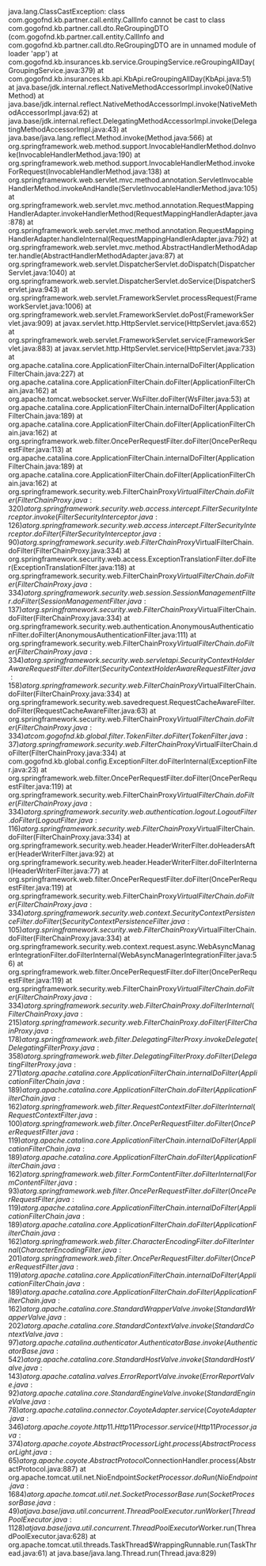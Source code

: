 java.lang.ClassCastException: class com.gogofnd.kb.partner.call.entity.CallInfo cannot be cast to class com.gogofnd.kb.partner.call.dto.ReGroupingDTO (com.gogofnd.kb.partner.call.entity.CallInfo and com.gogofnd.kb.partner.call.dto.ReGroupingDTO are in unnamed module of loader 'app')
	at com.gogofnd.kb.insurances.kb.service.GroupingService.reGroupingAllDay(GroupingService.java:379)
	at com.gogofnd.kb.insurances.kb.api.KbApi.reGroupingAllDay(KbApi.java:51)
	at java.base/jdk.internal.reflect.NativeMethodAccessorImpl.invoke0(Native Method)
	at java.base/jdk.internal.reflect.NativeMethodAccessorImpl.invoke(NativeMethodAccessorImpl.java:62)
	at java.base/jdk.internal.reflect.DelegatingMethodAccessorImpl.invoke(DelegatingMethodAccessorImpl.java:43)
	at java.base/java.lang.reflect.Method.invoke(Method.java:566)
	at org.springframework.web.method.support.InvocableHandlerMethod.doInvoke(InvocableHandlerMethod.java:190)
	at org.springframework.web.method.support.InvocableHandlerMethod.invokeForRequest(InvocableHandlerMethod.java:138)
	at org.springframework.web.servlet.mvc.method.annotation.ServletInvocableHandlerMethod.invokeAndHandle(ServletInvocableHandlerMethod.java:105)
	at org.springframework.web.servlet.mvc.method.annotation.RequestMappingHandlerAdapter.invokeHandlerMethod(RequestMappingHandlerAdapter.java:878)
	at org.springframework.web.servlet.mvc.method.annotation.RequestMappingHandlerAdapter.handleInternal(RequestMappingHandlerAdapter.java:792)
	at org.springframework.web.servlet.mvc.method.AbstractHandlerMethodAdapter.handle(AbstractHandlerMethodAdapter.java:87)
	at org.springframework.web.servlet.DispatcherServlet.doDispatch(DispatcherServlet.java:1040)
	at org.springframework.web.servlet.DispatcherServlet.doService(DispatcherServlet.java:943)
	at org.springframework.web.servlet.FrameworkServlet.processRequest(FrameworkServlet.java:1006)
	at org.springframework.web.servlet.FrameworkServlet.doPost(FrameworkServlet.java:909)
	at javax.servlet.http.HttpServlet.service(HttpServlet.java:652)
	at org.springframework.web.servlet.FrameworkServlet.service(FrameworkServlet.java:883)
	at javax.servlet.http.HttpServlet.service(HttpServlet.java:733)
	at org.apache.catalina.core.ApplicationFilterChain.internalDoFilter(ApplicationFilterChain.java:227)
	at org.apache.catalina.core.ApplicationFilterChain.doFilter(ApplicationFilterChain.java:162)
	at org.apache.tomcat.websocket.server.WsFilter.doFilter(WsFilter.java:53)
	at org.apache.catalina.core.ApplicationFilterChain.internalDoFilter(ApplicationFilterChain.java:189)
	at org.apache.catalina.core.ApplicationFilterChain.doFilter(ApplicationFilterChain.java:162)
	at org.springframework.web.filter.OncePerRequestFilter.doFilter(OncePerRequestFilter.java:113)
	at org.apache.catalina.core.ApplicationFilterChain.internalDoFilter(ApplicationFilterChain.java:189)
	at org.apache.catalina.core.ApplicationFilterChain.doFilter(ApplicationFilterChain.java:162)
	at org.springframework.security.web.FilterChainProxy$VirtualFilterChain.doFilter(FilterChainProxy.java:320)
	at org.springframework.security.web.access.intercept.FilterSecurityInterceptor.invoke(FilterSecurityInterceptor.java:126)
	at org.springframework.security.web.access.intercept.FilterSecurityInterceptor.doFilter(FilterSecurityInterceptor.java:90)
	at org.springframework.security.web.FilterChainProxy$VirtualFilterChain.doFilter(FilterChainProxy.java:334)
	at org.springframework.security.web.access.ExceptionTranslationFilter.doFilter(ExceptionTranslationFilter.java:118)
	at org.springframework.security.web.FilterChainProxy$VirtualFilterChain.doFilter(FilterChainProxy.java:334)
	at org.springframework.security.web.session.SessionManagementFilter.doFilter(SessionManagementFilter.java:137)
	at org.springframework.security.web.FilterChainProxy$VirtualFilterChain.doFilter(FilterChainProxy.java:334)
	at org.springframework.security.web.authentication.AnonymousAuthenticationFilter.doFilter(AnonymousAuthenticationFilter.java:111)
	at org.springframework.security.web.FilterChainProxy$VirtualFilterChain.doFilter(FilterChainProxy.java:334)
	at org.springframework.security.web.servletapi.SecurityContextHolderAwareRequestFilter.doFilter(SecurityContextHolderAwareRequestFilter.java:158)
	at org.springframework.security.web.FilterChainProxy$VirtualFilterChain.doFilter(FilterChainProxy.java:334)
	at org.springframework.security.web.savedrequest.RequestCacheAwareFilter.doFilter(RequestCacheAwareFilter.java:63)
	at org.springframework.security.web.FilterChainProxy$VirtualFilterChain.doFilter(FilterChainProxy.java:334)
	at com.gogofnd.kb.global.filter.TokenFilter.doFilter(TokenFilter.java:37)
	at org.springframework.security.web.FilterChainProxy$VirtualFilterChain.doFilter(FilterChainProxy.java:334)
	at com.gogofnd.kb.global.config.ExceptionFilter.doFilterInternal(ExceptionFilter.java:23)
	at org.springframework.web.filter.OncePerRequestFilter.doFilter(OncePerRequestFilter.java:119)
	at org.springframework.security.web.FilterChainProxy$VirtualFilterChain.doFilter(FilterChainProxy.java:334)
	at org.springframework.security.web.authentication.logout.LogoutFilter.doFilter(LogoutFilter.java:116)
	at org.springframework.security.web.FilterChainProxy$VirtualFilterChain.doFilter(FilterChainProxy.java:334)
	at org.springframework.security.web.header.HeaderWriterFilter.doHeadersAfter(HeaderWriterFilter.java:92)
	at org.springframework.security.web.header.HeaderWriterFilter.doFilterInternal(HeaderWriterFilter.java:77)
	at org.springframework.web.filter.OncePerRequestFilter.doFilter(OncePerRequestFilter.java:119)
	at org.springframework.security.web.FilterChainProxy$VirtualFilterChain.doFilter(FilterChainProxy.java:334)
	at org.springframework.security.web.context.SecurityContextPersistenceFilter.doFilter(SecurityContextPersistenceFilter.java:105)
	at org.springframework.security.web.FilterChainProxy$VirtualFilterChain.doFilter(FilterChainProxy.java:334)
	at org.springframework.security.web.context.request.async.WebAsyncManagerIntegrationFilter.doFilterInternal(WebAsyncManagerIntegrationFilter.java:56)
	at org.springframework.web.filter.OncePerRequestFilter.doFilter(OncePerRequestFilter.java:119)
	at org.springframework.security.web.FilterChainProxy$VirtualFilterChain.doFilter(FilterChainProxy.java:334)
	at org.springframework.security.web.FilterChainProxy.doFilterInternal(FilterChainProxy.java:215)
	at org.springframework.security.web.FilterChainProxy.doFilter(FilterChainProxy.java:178)
	at org.springframework.web.filter.DelegatingFilterProxy.invokeDelegate(DelegatingFilterProxy.java:358)
	at org.springframework.web.filter.DelegatingFilterProxy.doFilter(DelegatingFilterProxy.java:271)
	at org.apache.catalina.core.ApplicationFilterChain.internalDoFilter(ApplicationFilterChain.java:189)
	at org.apache.catalina.core.ApplicationFilterChain.doFilter(ApplicationFilterChain.java:162)
	at org.springframework.web.filter.RequestContextFilter.doFilterInternal(RequestContextFilter.java:100)
	at org.springframework.web.filter.OncePerRequestFilter.doFilter(OncePerRequestFilter.java:119)
	at org.apache.catalina.core.ApplicationFilterChain.internalDoFilter(ApplicationFilterChain.java:189)
	at org.apache.catalina.core.ApplicationFilterChain.doFilter(ApplicationFilterChain.java:162)
	at org.springframework.web.filter.FormContentFilter.doFilterInternal(FormContentFilter.java:93)
	at org.springframework.web.filter.OncePerRequestFilter.doFilter(OncePerRequestFilter.java:119)
	at org.apache.catalina.core.ApplicationFilterChain.internalDoFilter(ApplicationFilterChain.java:189)
	at org.apache.catalina.core.ApplicationFilterChain.doFilter(ApplicationFilterChain.java:162)
	at org.springframework.web.filter.CharacterEncodingFilter.doFilterInternal(CharacterEncodingFilter.java:201)
	at org.springframework.web.filter.OncePerRequestFilter.doFilter(OncePerRequestFilter.java:119)
	at org.apache.catalina.core.ApplicationFilterChain.internalDoFilter(ApplicationFilterChain.java:189)
	at org.apache.catalina.core.ApplicationFilterChain.doFilter(ApplicationFilterChain.java:162)
	at org.apache.catalina.core.StandardWrapperValve.invoke(StandardWrapperValve.java:202)
	at org.apache.catalina.core.StandardContextValve.invoke(StandardContextValve.java:97)
	at org.apache.catalina.authenticator.AuthenticatorBase.invoke(AuthenticatorBase.java:542)
	at org.apache.catalina.core.StandardHostValve.invoke(StandardHostValve.java:143)
	at org.apache.catalina.valves.ErrorReportValve.invoke(ErrorReportValve.java:92)
	at org.apache.catalina.core.StandardEngineValve.invoke(StandardEngineValve.java:78)
	at org.apache.catalina.connector.CoyoteAdapter.service(CoyoteAdapter.java:346)
	at org.apache.coyote.http11.Http11Processor.service(Http11Processor.java:374)
	at org.apache.coyote.AbstractProcessorLight.process(AbstractProcessorLight.java:65)
	at org.apache.coyote.AbstractProtocol$ConnectionHandler.process(AbstractProtocol.java:887)
	at org.apache.tomcat.util.net.NioEndpoint$SocketProcessor.doRun(NioEndpoint.java:1684)
	at org.apache.tomcat.util.net.SocketProcessorBase.run(SocketProcessorBase.java:49)
	at java.base/java.util.concurrent.ThreadPoolExecutor.runWorker(ThreadPoolExecutor.java:1128)
	at java.base/java.util.concurrent.ThreadPoolExecutor$Worker.run(ThreadPoolExecutor.java:628)
	at org.apache.tomcat.util.threads.TaskThread$WrappingRunnable.run(TaskThread.java:61)
	at java.base/java.lang.Thread.run(Thread.java:829)
